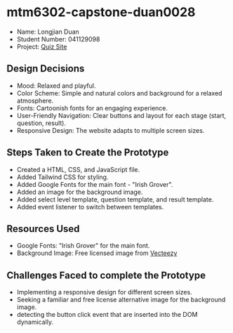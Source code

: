 # mtm6302-capstone-duan0028
- Name: Longjian Duan
- Student Number: 041129098
- Project: [Quiz Site](https://imdac.github.io/mtm6302/assignments/quiz.html)

## Design Decisions
- Mood: Relaxed and playful.
- Color Scheme: Simple and natural colors and background for a relaxed atmosphere.
- Fonts: Cartoonish fonts for an engaging experience.
- User-Friendly Navigation: Clear buttons and layout for each stage (start, question, result).
- Responsive Design: The website adapts to multiple screen sizes.

## Steps Taken to Create the Prototype
- Created a HTML, CSS, and JavaScript file.
- Added Tailwind CSS for styling.
- Added Google Fonts for the main font - "Irish Grover".
- Added an image for the background image.
- Added select level template, question template, and result template.
- Added event listener to switch between templates.

## Resources Used
- Google Fonts: "Irish Grover" for the main font.
- Background Image: Free licensed image from [Vecteezy](https://www.vecteezy.com/photo/28101965-background-scene-with-many-trees-in-the-park-ai-generated)

## Challenges Faced to complete the Prototype
- Implementing a responsive design for different screen sizes.
- Seeking a familiar and free license alternative image for the background image.
- detecting the button click event that are inserted into the DOM dynamically.
